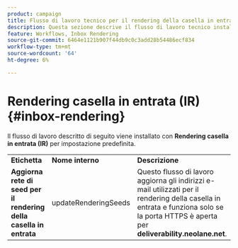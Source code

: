 ```yaml
---
product: campaign
title: Flusso di lavoro tecnico per il rendering della casella in entrata
description: Questa sezione descrive il flusso di lavoro tecnico installato con il pacchetto di rendering della casella in entrata
feature: Workflows, Inbox Rendering
source-git-commit: 6464e1121b907f44db9c0c3add28b54486ecf834
workflow-type: tm+mt
source-wordcount: '64'
ht-degree: 6%

---
```



# Rendering casella in entrata (IR){#inbox-rendering}



Il flusso di lavoro descritto di seguito viene installato con **Rendering casella in entrata (IR)** per impostazione predefinita.

<table> 
 <tbody> 
  <tr> 
   <td> <strong>Etichetta</strong><br /> </td> 
   <td> <strong>Nome interno</strong><br /> </td> 
   <td> <strong>Descrizione</strong><br /> </td> 
  </tr> 
  <tr> 
   <td> <strong>Aggiorna rete di seed per il rendering della casella in entrata</strong><br /> </td> 
   <td> <span class="uicontrol">updateRenderingSeeds</span> <br /> </td> 
   <td> Questo flusso di lavoro aggiorna gli indirizzi e-mail utilizzati per il rendering della casella in entrata e funziona solo se la porta HTTPS è aperta per <strong>deliverability.neolane.net</strong>.<br /> </td> 
  </tr> 
 </tbody> 
</table>

